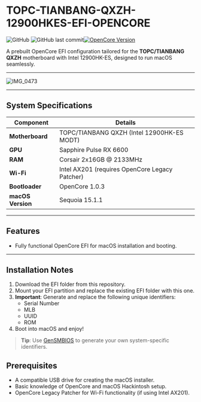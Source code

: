 # TOPC-TIANBANG-QXZH-12900HKES-EFI-OPENCORE

![GitHub](https://img.shields.io/badge/license-MIT-blue.svg) ![GitHub last commit](https://img.shields.io/github/last-commit/hhai93/TOPC-TIANBANG-QXZH-12900HKES-EFI-OPENCORE)[![OpenCore Version](https://img.shields.io/badge/OpenCore-1.0.3-brightgreen.svg)](https://github.com/acidanthera/OpenCorePkg)

A prebuilt OpenCore EFI configuration tailored for the **TOPC/TIANBANG QXZH** motherboard with Intel 12900HK-ES, designed to run macOS seamlessly.

---

![IMG_0473](https://github.com/user-attachments/assets/874e316e-53c2-4ac0-b477-059a1a867967)  

---

## System Specifications

| Component         | Details                             |
|-------------------|-------------------------------------|
| **Motherboard**   | TOPC/TIANBANG QXZH (Intel 12900HK-ES MODT) |
| **GPU**           | Sapphire Pulse RX 6600             |
| **RAM**           | Corsair 2x16GB @ 2133MHz           |
| **Wi-Fi**         | Intel AX201 (requires OpenCore Legacy Patcher) |
| **Bootloader**    | OpenCore 1.0.3                     |
| **macOS Version** | Sequoia 15.1.1                     |

---

## Features
- Fully functional OpenCore EFI for macOS installation and booting.

---

## Installation Notes
1. Download the EFI folder from this repository.
2. Mount your EFI partition and replace the existing EFI folder with this one.
3. **Important**: Generate and replace the following unique identifiers:
   - Serial Number
   - MLB
   - UUID
   - ROM
4. Boot into macOS and enjoy!

> **Tip**: Use [GenSMBIOS](https://github.com/corpnewt/GenSMBIOS) to generate your own system-specific identifiers.

## Prerequisites
- A compatible USB drive for creating the macOS installer.
- Basic knowledge of OpenCore and macOS Hackintosh setup.
- OpenCore Legacy Patcher for Wi-Fi functionality (if using Intel AX201).
